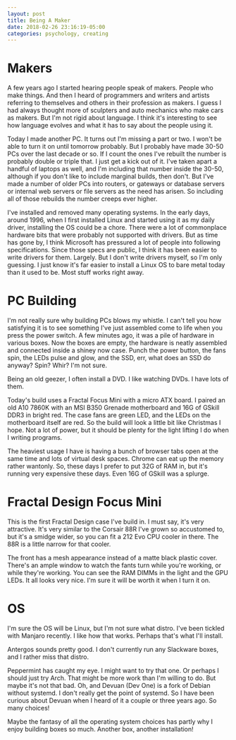 ```yaml
---
layout: post
title: Being A Maker
date: 2018-02-26 23:16:19-05:00
categories: psychology, creating
---
```


# Makers

A few years ago I started hearing people speak of makers.  People who make things.  And then I heard of programmers and writers and artists referring to themselves and others in their profession as makers.  I guess I had always thought more of sculpters and auto mechanics who make cars as makers.  But I'm not rigid about language.  I think it's interesting to see how language evolves and what it has to say about the people using it.

Today I made another PC.  It turns out I'm missing a part or two.  I won't be able to turn it on until tomorrow probably.  But I probably have made 30-50 PCs over the last decade or so.  If I count the ones I've rebuilt the number is probably double or triple that.  I just get a kick out of it.  I've taken apart a handful of laptops as well, and I'm including that number inside the 30-50, although if you don't like to include marginal builds, then don't.  But I've made a number of older PCs into routers, or gateways or database servers or internal web servers or file servers as the need has arisen.  So including all of those rebuilds the number creeps ever higher.

I've installed and removed many operating systems.  In the early days, around 1996, when I first installed Linux and started using it as my daily driver, installing the OS could be a chore.  There were a lot of commonplace hardware bits that were probably not supported with drivers.  But as time has gone by, I think Microsoft has pressured a lot of people into following specifications.  Since those specs are public, I think it has been easier to write drivers for them.  Largely.  But I don't write drivers myself, so I'm only guessing.  I just know it's far easier to install a Linux OS to bare metal today than it used to be.  Most stuff works right away.

# PC Building

I'm not really sure why building PCs blows my whistle.  I can't tell you how satisfying it is to see something I've just assembled come to life when you press the power switch.  A few minutes ago, it was a pile of hardware in various boxes.  Now the boxes are empty, the hardware is neatly assembled and connected inside a shiney now case.  Punch the power button, the fans spin, the LEDs pulse and glow, and the SSD, err, what does an SSD do anyway?  Spin?  Whir?  I'm not sure.

Being an old geezer, I often install a DVD.  I like watching DVDs.  I have lots of them.  

Today's build uses a Fractal Focus Mini with a micro ATX board.  I paired an old A10 7860K with an MSI B350 Grenade motherboard and 16G of GSkill DDR3 in bright red.  The case fans are green LED, and the LEDs on the motherboard itself are red.  So the build will look a little bit like Christmas I hope.  Not a lot of power, but it should be plenty for the light lifting I do when I writing programs.

The heaviest usage I have is having a bunch of browser tabs open at the same time and lots of virtual desk spaces.  Chrome can eat up the memory rather wantonly.  So, these days I prefer to put 32G of RAM in, but it's running very expensive these days.  Even 16G of GSkill was a splurge.

# Fractal Design Focus Mini

This is the first Fractal Design case I've build in.  I must say, it's very attractive.  It's very similar to the Corsair 88R I've grown so accustomed to, but it's a smidge wider, so you can fit a 212 Evo CPU cooler in there.  The 88R is a little narrow for that cooler.  

The front has a mesh appearance instead of a matte black plastic cover.  There's an ample window to watch the fants turn while you're working, or while they're working.  You can see the RAM DIMMs in the light and the GPU LEDs.  It all looks very nice.  I'm sure it will be worth it when I turn it on.

# OS

I'm sure the OS will be Linux, but I'm not sure what distro.  I've been tickled with Manjaro recently.  I like how that works.  Perhaps that's what I'll install.

Antergos sounds pretty good.  I don't currently run any Slackware boxes, and I rather miss that distro.

Peppermint has caught my eye.  I might want to try that one.  Or perhaps I should just try Arch.  That might be more work than I'm willing to do.  But maybe it's not that bad.  Oh, and Devuan (Dev One) is a fork of Debian without systemd.  I don't really get the point of systemd.  So I have been curious about Devuan when I heard of it a couple or three years ago.  So many choices!  

Maybe the fantasy of all the operating system choices has partly why I enjoy building boxes so much.  Another box, another installation!